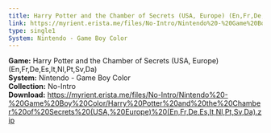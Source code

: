```yaml
---
title: Harry Potter and the Chamber of Secrets (USA, Europe) (En,Fr,De,Es,It,Nl,Pt,Sv,Da)
link: https://myrient.erista.me/files/No-Intro/Nintendo%20-%20Game%20Boy%20Color/Harry%20Potter%20and%20the%20Chamber%20of%20Secrets%20(USA,%20Europe)%20(En,Fr,De,Es,It,Nl,Pt,Sv,Da).zip
type: single1
System: Nintendo - Game Boy Color
---
```

<b>Game:</b> Harry Potter and the Chamber of Secrets (USA, Europe) (En,Fr,De,Es,It,Nl,Pt,Sv,Da)<br>
<b>System:</b> Nintendo - Game Boy Color<br>
<b>Collection:</b> No-Intro<br>
<b>Download:</b> https://myrient.erista.me/files/No-Intro/Nintendo%20-%20Game%20Boy%20Color/Harry%20Potter%20and%20the%20Chamber%20of%20Secrets%20(USA,%20Europe)%20(En,Fr,De,Es,It,Nl,Pt,Sv,Da).zip